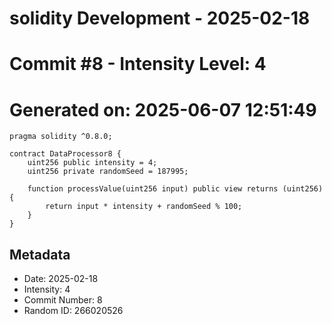 ﻿# solidity Development - 2025-02-18
# Commit #8 - Intensity Level: 4
# Generated on: 2025-06-07 12:51:49
```solidity
pragma solidity ^0.8.0;

contract DataProcessor8 {
    uint256 public intensity = 4;
    uint256 private randomSeed = 187995;

    function processValue(uint256 input) public view returns (uint256) {
        return input * intensity + randomSeed % 100;
    }
}
```
## Metadata
- Date: 2025-02-18
- Intensity: 4
- Commit Number: 8
- Random ID: 266020526
